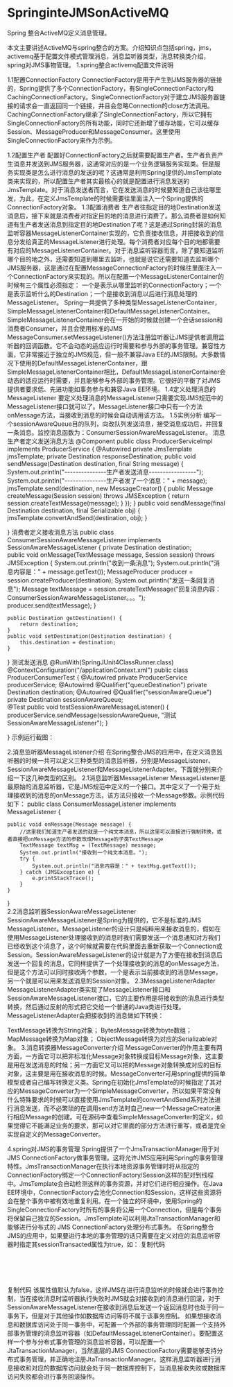 # SpringinteJMSonActiveMQ
Spring 整合ActiveMQ定义消息管理。

本文主要讲述ActiveMQ与spring整合的方案。介绍知识点包括spring，jms，activemq基于配置文件模式管理消息，消息监听器类型，消息转换类介绍，spring对JMS事物管理。
1.spring整合activemq配置文件说明

1.1配置ConnectionFactory
       ConnectionFactory是用于产生到JMS服务器的链接的，Spring提供了多个ConnectionFactory，有SingleConnectionFactory和CachingConnectionFactory。SingleConnectionFactory对于建立JMS服务器链接的请求会一直返回同一个链接，并且会忽略Connection的close方法调用。CachingConnectionFactory继承了SingleConnectionFactory，所以它拥有SingleConnectionFactory的所有功能，同时它还新增了缓存功能，它可以缓存Session、MessageProducer和MessageConsumer。这里使用SingleConnectionFactory来作为示例。
       
1.2配置生产者
    配置好ConnectionFactory之后就需要配置生产者。生产者负责产生消息并发送到JMS服务器，这通常对应的是一个业务逻辑服务实现类。但是服务实现类是怎么进行消息的发送的呢？这通常是利用Spring提供的JmsTemplate类来实现的，所以配置生产者其实最核心的就是配置进行消息发送的JmsTemplate。对于消息发送者而言，它在发送消息的时候要知道自己该往哪里发，为此，在定义JmsTemplate的时候需要往里面注入一个Spring提供的ConnectionFactory对象。
1.3配置消费者
   生产者往指定目的地Destination发送消息后，接下来就是消费者对指定目的地的消息进行消费了。那么消费者是如何知道有生产者发送消息到指定目的地Destination了呢？这是通过Spring封装的消息监听容器MessageListenerContainer实现的，它负责接收信息，并把接收到的信息分发给真正的MessageListener进行处理。每个消费者对应每个目的地都需要有对应的MessageListenerContainer。对于消息监听容器而言，除了要知道监听哪个目的地之外，还需要知道到哪里去监听，也就是说它还需要知道去监听哪个JMS服务器，这是通过在配置MessageConnectionFactory的时候往里面注入一个ConnectionFactory来实现的。所以在配置一个MessageListenerContainer的时候有三个属性必须指定：
    一个是表示从哪里监听的ConnectionFactory；一个是表示监听什么的Destination；一个是接收到消息以后进行消息处理的MessageListener。
Spring一共提供了多种类型MessageListenerContainer，SimpleMessageListenerContainer和DefaultMessageListenerContainer。SimpleMessageListenerContainer会在一开始的时候就创建一个会话session和消费者Consumer，并且会使用标准的JMS MessageConsumer.setMessageListener()方法注册监听器让JMS提供者调用监听器的回调函数。它不会动态的适应运行时需要和参与外部的事务管理。兼容性方面，它非常接近于独立的JMS规范，但一般不兼容Java EE的JMS限制。大多数情况下使用的DefaultMessageListenerContainer，跟SimpleMessageListenerContainer相比，DefaultMessageListenerContainer会动态的适应运行时需要，并且能够参与外部的事务管理。它很好的平衡了对JMS提供者要求低、先进功能如事务参与和兼容Java EE环境。
1.4定义处理消息的MessageListener
       要定义处理消息的MessageListener只需要实现JMS规范中的MessageListener接口就可以了。MessageListener接口中只有一个方法onMessage方法，当接收到消息的时候会自动调用该方法。
1.5实例分析
    编写一个sessionAwareQueue目的队列，向改队列发送消息，接受消息成功后，并回复一条消息。监控消息函数为：ConsumerSessionAwareMessageListener。
    消息生产者定义发送消息方法
@Component
public class ProducerServiceImpl implements ProducerService {
    @Autowired
    private JmsTemplate jmsTemplate;
    private Destination responseDestination;
    public void sendMessage(Destination destination, final String message) {
        System.out.println("---------------生产者发送消息-----------------");
        System.out.println("---------------生产者发了一个消息：" + message);
        jmsTemplate.send(destination, new MessageCreator() {
            public Message createMessage(Session session) throws JMSException {
                return session.createTextMessage(message);
            }
        });
    }
    public void sendMessage(final Destination destination, final Serializable obj) {
        jmsTemplate.convertAndSend(destination, obj);
    }
    
}
    消费者定义接收消息方法
public class ConsumerSessionAwareMessageListener implements
        SessionAwareMessageListener<TextMessage> {
    private Destination destination;    
    public void onMessage(TextMessage message, Session session) throws JMSException {
        System.out.println("收到一条消息");
        System.out.println("消息内容是：" + message.getText());
        MessageProducer producer = session.createProducer(destination);
        System.out.println("发送一条回复消息");
        Message textMessage = session.createTextMessage("回复消息内容：ConsumerSessionAwareMessageListener。。。");
        producer.send(textMessage);
    }

    public Destination getDestination() {
        return destination;
    }
    public void setDestination(Destination destination) {
        this.destination = destination;
    }

}
    测试发送消息
@RunWith(SpringJUnit4ClassRunner.class)
@ContextConfiguration("/applicationContext.xml")
public class ProducerConsumerTest {
    @Autowired
    private ProducerService producerService;
    @Autowired
    @Qualifier("queueDestination")
    private Destination destination;
    @Autowired
    @Qualifier("sessionAwareQueue")
    private Destination sessionAwareQueue;    
    @Test
    public void testSessionAwareMessageListener() {
        producerService.sendMessage(sessionAwareQueue, "测试SessionAwareMessageListener");
    }
    
}
    示例运行截图：


2.消息监听器MessageListener介绍
    在Spring整合JMS的应用中，在定义消息监听器的时候一共可以定义三种类型的消息监听器，分别是MessageListener、SessionAwareMessageListener和MessageListenerAdapter。下面就分别来介绍一下这几种类型的区别。
2.1消息监听器MessageListener
    MessageListener是最原始的消息监听器，它是JMS规范中定义的一个接口。其中定义了一个用于处理接收到的消息的onMessage方法，该方法只接收一个Message参数。示例代码如下：
public class ConsumerMessageListener implements MessageListener {  
   
    public void onMessage(Message message) {  
        //这里我们知道生产者发送的就是一个纯文本消息，所以这里可以直接进行强制转换，或者直接把onMessage方法的参数改成Message的子类TextMessage  
        TextMessage textMsg = (TextMessage) message;  
        System.out.println("接收到一个纯文本消息。");  
        try {  
            System.out.println("消息内容是：" + textMsg.getText());  
        } catch (JMSException e) {  
            e.printStackTrace();  
        }  
    }  
   
}  
2.2消息监听器SessionAwareMessageListener
   SessionAwareMessageListener是Spring为提供的，它不是标准的JMS MessageListener。MessageListener的设计只是纯粹用来接收消息的，假如在使用MessageListener处理接收到的消息时我们需要发送一个消息通知对方我们已经收到这个消息了，这个时候就需要在代码里面去重新获取一个Connection或Session。SessionAwareMessageListener的设计就是为了方便在接收到消息后发送一个回复的消息，它同样提供了一个处理接收到的消息的onMessage方法，但是这个方法可以同时接收两个参数，一个是表示当前接收到的消息Message，另一个就是可以用来发送消息的Session对象。
2.3MessageListenerAdapter
MessageListenerAdapter类实现了MessageListener接口和SessionAwareMessageListener接口，它的主要作用是将接收到的消息进行类型转换，然后通过反射的形式把它交给一个普通的Java类进行处理。MessageListenerAdapter会把接收到的消息做如下转换：

TextMessage转换为String对象；
BytesMessage转换为byte数组；
 MapMessage转换为Map对象；
ObjectMessage转换为对应的Serializable对象。
3.消息转换器MessageConverter介绍
    MessageConverter的作用主要有两方面，一方面它可以把非标准化Message对象转换成目标Message对象，这主要是用在发送消息的时候；另一方面它又可以把的Message对象转换成对应的目标对象，这主要是用在接收消息的时候。MessageConverter可用spring提供的简单模型或者自己编写转换定义类。Spring在初始化JmsTemplate的时候指定了其对应的MessageConverter为一个SimpleMessageConverter，所以如果平常没有什么特殊要求的时候可以直接使用JmsTemplate的convertAndSend系列方法进行消息发送，而不必繁琐的在调用send方法时自己new一个MessageCreator进行相应Message的创建。可在源码中查看SimpleMessageConverter的定义，如果觉得它不能满足业务的要求，那可以对它里面的部分方法进行重写，或者是完全实现自定义的MessageConverter。

4.spring对JMS的事务管理
    Spring提供了一个JmsTransactionManager用于对JMS ConnectionFactory做事务管理。这将允许JMS应用利用Spring的事务管理特性。JmsTransactionManager在执行本地资源事务管理时将从指定的ConnectionFactory绑定一个ConnectionFactory/Session这样的配对到线程中。JmsTemplate会自动检测这样的事务资源，并对它们进行相应操作。在Java EE环境中，ConnectionFactory会池化Connection和Session，这样这些资源将会在整个事务中被有效地重复利用。在一个独立的环境中，使用Spring的SingleConnectionFactory时所有的事务将公用一个Connection，但是每个事务将保留自己独立的Session。JmsTemplate可以利用JtaTransactionManager和能够进行分布式的 JMS ConnectionFactory处理分布式事务。   在Spring整合JMS的应用中，如果要进行本地的事务管理的话只需要在定义对应的消息监听容器时指定其sessionTransacted属性为true，如：
复制代码
<bean id="jmsContainer"  
    class="org.springframework.jms.listener.DefaultMessageListenerContainer">  
    <property name="connectionFactory" ref="connectionFactory" />  
    <property name="destination" ref="queueDestination" />  
    <property name="messageListener" ref="consumerMessageListener" />  
    <property name="sessionTransacted" value="true"/>  
</bean>  
复制代码
       该属性值默认为false，这样JMS在进行消息监听的时候就会进行事务控制，当在接收消息时监听器执行失败时JMS就会对接收到的消息进行回滚，对于SessionAwareMessageListener在接收到消息后发送一个返回消息时也处于同一事务下，但是对于其他操作如数据库访问等将不属于该事务控制。 如果想接收消息和数据库访问处于同一事务中，可配置一个外部的事务管理同时配置一个支持外部事务管理的消息监听容器（如DefaultMessageListenerContainer）。要配置这样一个参与分布式事务管理的消息监听容器，可以配置一个JtaTransactionManager，当然底层的JMS ConnectionFactory需要能够支持分布式事务管理，并正确地注册JtaTransactionManager。这样消息监听器进行消息接收和对应的数据库访问就会处于同一数据库控制下，当消息接收失败或数据库访问失败都会进行事务回滚操作。
